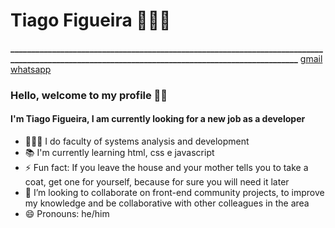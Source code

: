 # **Tiago Figueira** 👨🏽‍💻
**________________________________________________________________________________________________________________________________________________**
[gmail]() [](https://www.linkedin.com/in/tiago-figueira-182831a6/) [whatsapp](https://api.whatsapp.com/send?phone=5551991746226)

<!--
**tiagofigueira/tiagofigueira** is a ✨ _special_ ✨ repository because its `README.md` (this file) appears on your GitHub profile. -->

### Hello, welcome to my profile 🤙🏽
#### I'm Tiago Figueira, I am currently looking for a new job as a developer 

- 👨🏽‍🎓 I do faculty of systems analysis and development
- 📚 I'm currently learning html, css e javascript
- ⚡ Fun fact: If you leave the house and your mother tells you to take a coat, get one for yourself, because for sure you will need it later
- 👯 I’m looking to collaborate on front-end community projects, to improve my knowledge and be collaborative with other colleagues in the area
- 😄 Pronouns: he/him




